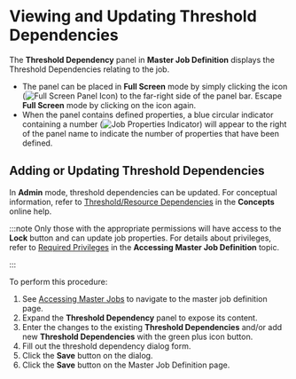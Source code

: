 # Viewing and Updating Threshold Dependencies

The **Threshold Dependency** panel in **Master Job Definition** displays the
Threshold Dependencies relating to the job.

- The panel can be placed in **Full Screen** mode by simply clicking
  the icon (![Full Screen Panel Icon     ](../../../../../../Resources/Images/SM/Full-Screen-Mode-Icon.png "Full Screen Panel Icon"))
  to the far-right side of the panel bar. Escape **Full Screen** mode
  by clicking on the icon again.
- When the panel contains defined properties, a blue circular
  indicator containing a number (![Job Properties     Indicator](../../../../../../Resources/Images/SM/Daily-Job-Definition-Properties-Indicator.png "Job Properties Indicator"))
  will appear to the right of the panel name to indicate the number of
  properties that have been defined.

## Adding or Updating Threshold Dependencies

In **Admin** mode, threshold dependencies can be updated. For
conceptual information, refer to
[Threshold/Resource Dependencies](../../../../../../job-components/threshold-resource-dependencies.md) in the
**Concepts** online help.

:::note
Only those with the appropriate permissions will have access to the **Lock** button and can update job properties. For details about privileges, refer to [Required Privileges](Accessing-Master-Jobs.md#Required) in the **Accessing Master Job Definition** topic.

:::

To perform this procedure:

1. See [Accessing Master Jobs](Accessing-Master-Jobs.md) to navigate to the master job definition page.
2. Expand the **Threshold Dependency** panel to expose its content.
3. Enter the changes to the existing **Threshold Dependencies** and/or add new **Threshold Dependencies** with the green plus icon button.
4. Fill out the threshold dependency dialog form.
5. Click the **Save** button on the dialog.
6. Click the **Save** button on the Master Job Definition page.
